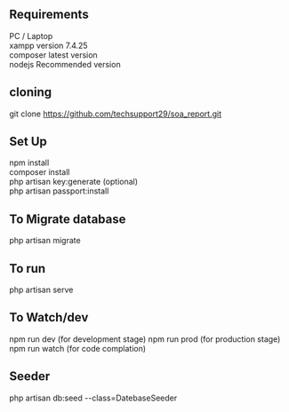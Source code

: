 
##  Requirements 
PC / Laptop <br>
xampp version 7.4.25 <br>
composer latest version <br>
nodejs Recommended version 


## cloning 
 git clone  https://github.com/techsupport29/soa_report.git
## Set Up 
npm install <br>
composer install <br>
php artisan key:generate (optional) <br>
php artisan passport:install

## To Migrate database
php artisan migrate 

## To run
php artisan serve

## To Watch/dev
npm run dev (for development stage)
npm run prod (for production stage)
npm run watch (for code complation)

## Seeder
php artisan db:seed --class=DatebaseSeeder <br>



